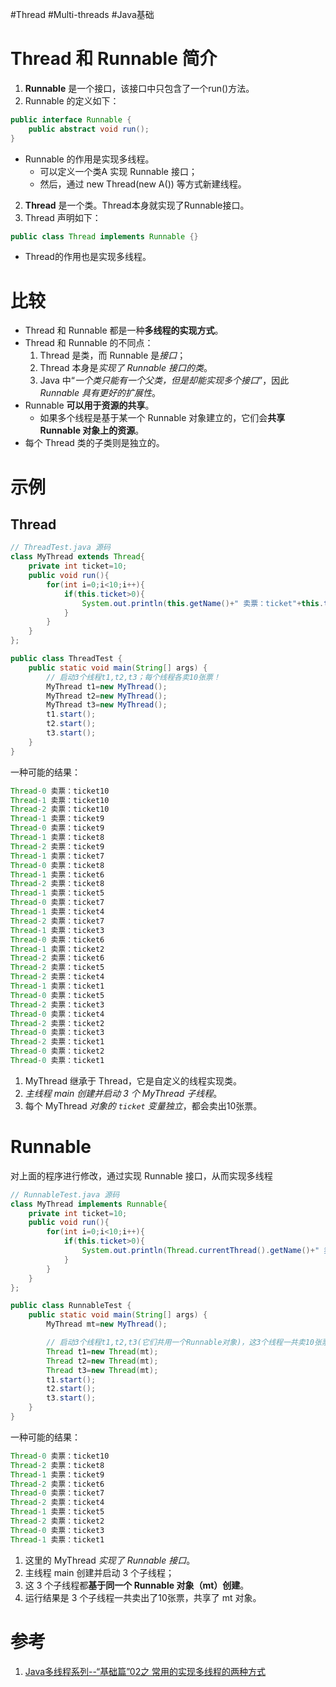 #Thread #Multi-threads #Java基础 

# Thread 和 Runnable 简介
1. **Runnable** 是一个接口，该接口中只包含了一个run()方法。
2. Runnable 的定义如下：
```java
public interface Runnable {
    public abstract void run();
}
```

- Runnable 的作用是实现多线程。
	- 可以定义一个类A 实现 Runnable 接口；
	- 然后，通过 new Thread(new A()) 等方式新建线程。

2. **Thread** 是一个类。Thread本身就实现了Runnable接口。
3. Thread 声明如下：
```java
public class Thread implements Runnable {}
```
- Thread的作用也是实现多线程。

# 比较
- Thread 和 Runnable 都是一种**多线程的实现方式**。  
- Thread 和 Runnable 的不同点：  
	1. Thread 是类，而 Runnable 是*接口*；
	2. Thread 本身是*实现了 Runnable 接口的类*。
	3. Java 中“*一个类只能有一个父类，但是却能实现多个接口*”，因此 *Runnable 具有更好的扩展性*。  
- Runnable **可以用于资源的共享**。
	- 如果多个线程是基于某一个 Runnable 对象建立的，它们会**共享 Runnable 对象上的资源**。  
- 每个 Thread 类的子类则是独立的。

# 示例
## Thread
```java
// ThreadTest.java 源码
class MyThread extends Thread{
    private int ticket=10;
    public void run(){
        for(int i=0;i<10;i++){
            if(this.ticket>0){
                System.out.println(this.getName()+" 卖票：ticket"+this.ticket--);
            }
        }
    }
};

public class ThreadTest {
    public static void main(String[] args) {
        // 启动3个线程t1,t2,t3；每个线程各卖10张票！
        MyThread t1=new MyThread();
        MyThread t2=new MyThread();
        MyThread t3=new MyThread();
        t1.start();
        t2.start();
        t3.start();
    }
}
```

一种可能的结果：

```java
Thread-0 卖票：ticket10
Thread-1 卖票：ticket10
Thread-2 卖票：ticket10
Thread-1 卖票：ticket9
Thread-0 卖票：ticket9
Thread-1 卖票：ticket8
Thread-2 卖票：ticket9
Thread-1 卖票：ticket7
Thread-0 卖票：ticket8
Thread-1 卖票：ticket6
Thread-2 卖票：ticket8
Thread-1 卖票：ticket5
Thread-0 卖票：ticket7
Thread-1 卖票：ticket4
Thread-2 卖票：ticket7
Thread-1 卖票：ticket3
Thread-0 卖票：ticket6
Thread-1 卖票：ticket2
Thread-2 卖票：ticket6
Thread-2 卖票：ticket5
Thread-2 卖票：ticket4
Thread-1 卖票：ticket1
Thread-0 卖票：ticket5
Thread-2 卖票：ticket3
Thread-0 卖票：ticket4
Thread-2 卖票：ticket2
Thread-0 卖票：ticket3
Thread-2 卖票：ticket1
Thread-0 卖票：ticket2
Thread-0 卖票：ticket1
```

1. MyThread 继承于 Thread，它是自定义的线程实现类。  
2. *主线程 main 创建并启动 3 个 MyThread 子线程*。
3. 每个 MyThread *对象的 `ticket` 变量独立*，都会卖出10张票。

# Runnable
对上面的程序进行修改，通过实现 Runnable 接口，从而实现多线程
```java
// RunnableTest.java 源码
class MyThread implements Runnable{
    private int ticket=10;
    public void run(){
        for(int i=0;i<10;i++){
            if(this.ticket>0){
                System.out.println(Thread.currentThread().getName()+" 卖票：ticket"+this.ticket--);
            }
        }
    }
};

public class RunnableTest {
    public static void main(String[] args) {
        MyThread mt=new MyThread();

        // 启动3个线程t1,t2,t3(它们共用一个Runnable对象)，这3个线程一共卖10张票！
        Thread t1=new Thread(mt);
        Thread t2=new Thread(mt);
        Thread t3=new Thread(mt);
        t1.start();
        t2.start();
        t3.start();
    }
}
```

一种可能的结果：
```java
Thread-0 卖票：ticket10
Thread-2 卖票：ticket8
Thread-1 卖票：ticket9
Thread-2 卖票：ticket6
Thread-0 卖票：ticket7
Thread-2 卖票：ticket4
Thread-1 卖票：ticket5
Thread-2 卖票：ticket2
Thread-0 卖票：ticket3
Thread-1 卖票：ticket1
```

1. 这里的 MyThread *实现了 Runnable 接口*。  
2. 主线程 main 创建并启动 3 个子线程；
3. 这 3 个子线程都**基于同一个 Runnable 对象（mt）创建**。
4. 运行结果是 3 个子线程一共卖出了10张票，共享了 mt 对象。


# 参考
1. [Java多线程系列--“基础篇”02之 常用的实现多线程的两种方式](https://www.cnblogs.com/skywang12345/p/3479063.html)